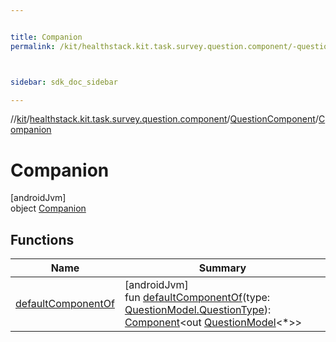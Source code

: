 ```yaml
---


title: Companion
permalink: /kit/healthstack.kit.task.survey.question.component/-question-component/-companion/index.html



sidebar: sdk_doc_sidebar

---
```



//[kit](/kit.html)/[healthstack.kit.task.survey.question.component](../../index.html)/[QuestionComponent](../index.html)/[Companion](index.html)



# Companion



[androidJvm]\
object [Companion](index.html)



## Functions


| Name | Summary |
|---|---|
| [defaultComponentOf](default-component-of.html) | [androidJvm]<br>fun [defaultComponentOf](default-component-of.html)(type: [QuestionModel.QuestionType](../../../healthstack.kit.task.survey.question.model/-question-model/-question-type/index.html)): [Component](../../-component/index.html)&lt;out [QuestionModel](../../../healthstack.kit.task.survey.question.model/-question-model/index.html)&lt;*&gt;&gt; |



